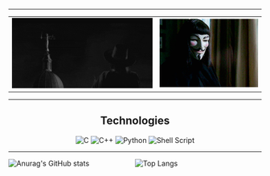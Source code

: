 ____

<table>
  <tr>
    <td>
      <img src="giphy.gif" alt="">
    </td>
    <td>
      <img src="giphy1.gif" alt="" style="width: 350px;">
    </td>
  </tr>
</table>

____

<div align="center">
  <h2> Technologies</h2>

  ![C](https://img.shields.io/badge/c-%2300599C.svg?style=for-the-badge&logo=c&logoColor=white)
  ![C++](https://img.shields.io/badge/c++-%2300599C.svg?style=for-the-badge&logo=c%2B%2B&logoColor=white)
  ![Python](https://img.shields.io/badge/python-3670A0?style=for-the-badge&logo=python&logoColor=ffdd54)
  ![Shell Script](https://img.shields.io/badge/shell_script-%23121011.svg?style=for-the-badge&logo=gnu-bash&logoColor=white)

</div>

_____

<div style="display: flex; justify-content: space-between;">

  <div style="flex: 2;">
    <img src="https://github-readme-stats.vercel.app/api?username=G0TTERDAMMERUNG&show_icons=true&theme=radical" alt="Anurag's GitHub stats">
  </div>

  <div style="flex: 2;">
    <img src="https://github-readme-stats.vercel.app/api/top-langs/?username=G0TTERDAMMERUNG&langs_count=8" alt="Top Langs">
  </div>

</div>
